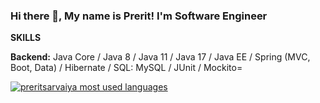 <!--### Hi there 👋


**preritsarvaiya/preritsarvaiya** is a ✨ _special_ ✨ repository because its `README.md` (this file) appears on your GitHub profile.

Here are some ideas to get you started:

- 🔭 I’m currently working on ...
- 🌱 I’m currently learning ...
- 👯 I’m looking to collaborate on ...
- 🤔 I’m looking for help with ...
- 💬 Ask me about ...
- 📫 How to reach me: ...
- 😄 Pronouns: ...
- ⚡ Fun fact: ...
-->
### Hi there 👋, My name is Prerit! I'm Software Engineer

<b>SKILLS</b>

<b>Backend:</b> Java Core / Java 8 / Java 11 / Java 17 / Java EE / Spring (MVC, Boot, Data) / Hibernate / SQL: MySQL / JUnit / Mockito= 

<a href="https://github.com/merikbest">
  <img align="center" src="https://github-readme-stats.vercel.app/api/top-langs/?username=preritsarvaiya&theme=dark&count_private=true&layout=compact&hide=kotlin" alt="preritsarvaiya most used languages" />
</a>
